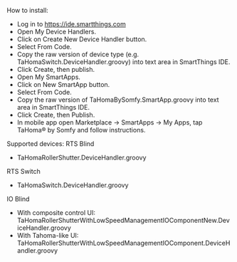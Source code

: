 How to install:
- Log in to https://ide.smartthings.com
- Open My Device Handlers.
- Click on Create New Device Handler button.
- Select From Code.
- Copy the raw version of device type (e.g. TaHomaSwitch.DeviceHandler.groovy) into text area in SmartThings IDE.
- Click Create, then publish.
- Open My SmartApps.
- Click on New SmartApp button.
- Select From Code.
- Copy the raw version of TaHomaBySomfy.SmartApp.groovy into text area in SmartThings IDE.
- Click Create, then Publish.
- In mobile app open Marketplace -> SmartApps -> My Apps, tap TaHoma® by Somfy and follow instructions.

Supported devices:
RTS Blind
- TaHomaRollerShutter.DeviceHandler.groovy

RTS Switch
- TaHomaSwitch.DeviceHandler.groovy

IO Blind
- With composite control UI: TaHomaRollerShutterWithLowSpeedManagementIOComponentNew.DeviceHandler.groovy
- With Tahoma-like UI: TaHomaRollerShutterWithLowSpeedManagementIOComponent.DeviceHandler.groovy
